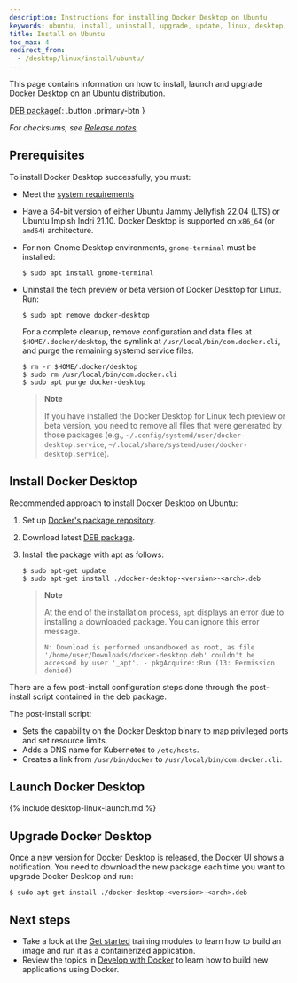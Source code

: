 ```yaml
---
description: Instructions for installing Docker Desktop on Ubuntu
keywords: ubuntu, install, uninstall, upgrade, update, linux, desktop, docker desktop, docker desktop for linux, dd4l
title: Install on Ubuntu
toc_max: 4
redirect_from:
  - /desktop/linux/install/ubuntu/
---
```


This page contains information on how to install, launch and upgrade Docker Desktop on an Ubuntu distribution.

[DEB package](https://desktop.docker.com/linux/main/amd64/docker-desktop-4.14.1-amd64.deb?utm_source=docker&utm_medium=webreferral&utm_campaign=docs-driven-download-linux-amd64){: .button .primary-btn }

_For checksums, see [Release notes](../release-notes.md)_

## Prerequisites

To install Docker Desktop successfully, you must:

- Meet the [system requirements](linux-install.md#system-requirements)
- Have a 64-bit version of either Ubuntu Jammy Jellyfish 22.04 (LTS) or Ubuntu Impish Indri 21.10.
  Docker Desktop is supported on `x86_64` (or `amd64`) architecture.
- For non-Gnome Desktop environments, `gnome-terminal` must be installed:
  ```console
  $ sudo apt install gnome-terminal
  ```
- Uninstall the tech preview or beta version of Docker Desktop for Linux. Run:

  ```console
  $ sudo apt remove docker-desktop
  ```

  For a complete cleanup, remove configuration and data files at `$HOME/.docker/desktop`, the symlink at `/usr/local/bin/com.docker.cli`, and purge the remaining systemd service files.

  ```console
  $ rm -r $HOME/.docker/desktop
  $ sudo rm /usr/local/bin/com.docker.cli
  $ sudo apt purge docker-desktop
  ```

  > **Note**
  >
  > If you have installed the Docker Desktop for Linux tech preview or beta version, you need to remove all files that were generated by those packages (e.g., `~/.config/systemd/user/docker-desktop.service`, `~/.local/share/systemd/user/docker-desktop.service`).

## Install Docker Desktop

Recommended approach to install Docker Desktop on Ubuntu:

1. Set up [Docker's package repository](../../engine/install/ubuntu.md#set-up-the-repository).

2. Download latest [DEB package](https://desktop.docker.com/linux/main/amd64/docker-desktop-4.14.1-amd64.deb?utm_source=docker&utm_medium=webreferral&utm_campaign=docs-driven-download-linux-amd64).

3. Install the package with apt as follows:

   ```console
   $ sudo apt-get update
   $ sudo apt-get install ./docker-desktop-<version>-<arch>.deb
   ```

   > **Note**
   >
   > At the end of the installation process, `apt` displays an error due to installing a downloaded package. You
   > can ignore this error message.
   >
   > ```
   > N: Download is performed unsandboxed as root, as file '/home/user/Downloads/docker-desktop.deb' couldn't be accessed by user '_apt'. - pkgAcquire::Run (13: Permission denied)
   > ```

There are a few post-install configuration steps done through the post-install script contained in the deb package.

The post-install script:

- Sets the capability on the Docker Desktop binary to map privileged ports and set resource limits.
- Adds a DNS name for Kubernetes to `/etc/hosts`.
- Creates a link from `/usr/bin/docker` to `/usr/local/bin/com.docker.cli`.

## Launch Docker Desktop

{% include desktop-linux-launch.md %}

## Upgrade Docker Desktop

Once a new version for Docker Desktop is released, the Docker UI shows a notification.
You need to download the new package each time you want to upgrade Docker Desktop and run:

```console
$ sudo apt-get install ./docker-desktop-<version>-<arch>.deb
```

## Next steps

- Take a look at the [Get started](../../get-started/index.md) training modules to learn how to build an image and run it as a containerized application.
- Review the topics in [Develop with Docker](../../develop/index.md) to learn how to build new applications using Docker.
